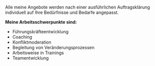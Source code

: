 Alle meine Angebote werden nach einer ausführlichen Auftragsklärung individuell auf Ihre Bedürfnisse und Bedarfe angepasst.

**Meine Arbeitsschwerpunkte sind:**
<ul>
  <li id='md-fuhrung'>Führungskräfteentwicklung</li>
  <li id='md-coaching'>Coaching</li>
  <li id='md-konflikt'>Konfliktmoderation</li>
  <li id='md-begleitung'>Begleitung von Veränderungsprozessen</li>
  <li id='md-trainings'>Arbeitsweise in Trainings</li>
  <li id='md-team'>Teamentwicklung</li>
</ul>
